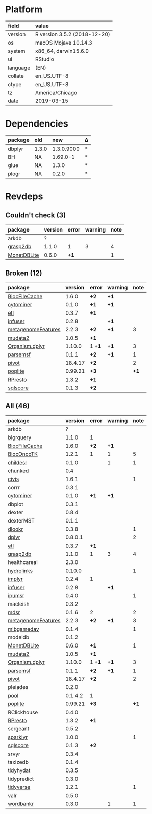 # Platform

|field    |value                        |
|:--------|:----------------------------|
|version  |R version 3.5.2 (2018-12-20) |
|os       |macOS Mojave 10.14.3         |
|system   |x86_64, darwin15.6.0         |
|ui       |RStudio                      |
|language |(EN)                         |
|collate  |en_US.UTF-8                  |
|ctype    |en_US.UTF-8                  |
|tz       |America/Chicago              |
|date     |2019-03-15                   |

# Dependencies

|package |old   |new        |Δ  |
|:-------|:-----|:----------|:--|
|dbplyr  |1.3.0 |1.3.0.9000 |*  |
|BH      |NA    |1.69.0-1   |*  |
|glue    |NA    |1.3.0      |*  |
|plogr   |NA    |0.2.0      |*  |

# Revdeps

## Couldn't check (3)

|package                                |version |error  |warning |note |
|:--------------------------------------|:-------|:------|:-------|:----|
|arkdb                                  |?       |       |        |     |
|[grasp2db](problems.md#grasp2db)       |1.1.0   |1      |3       |4    |
|[MonetDBLite](problems.md#monetdblite) |0.6.0   |__+1__ |        |1    |

## Broken (12)

|package                                              |version |error    |warning |note   |
|:----------------------------------------------------|:-------|:--------|:-------|:------|
|[BiocFileCache](problems.md#biocfilecache)           |1.6.0   |__+2__   |__+1__  |       |
|[cytominer](problems.md#cytominer)                   |0.1.0   |__+1__   |__+1__  |       |
|[etl](problems.md#etl)                               |0.3.7   |__+1__   |        |       |
|[infuser](problems.md#infuser)                       |0.2.8   |         |__+1__  |       |
|[metagenomeFeatures](problems.md#metagenomefeatures) |2.2.3   |__+2__   |__+1__  |3      |
|[mudata2](problems.md#mudata2)                       |1.0.5   |__+1__   |        |       |
|[Organism.dplyr](problems.md#organismdplyr)          |1.10.0  |1 __+1__ |__+1__  |3      |
|[parsemsf](problems.md#parsemsf)                     |0.1.1   |__+2__   |__+1__  |1      |
|[pivot](problems.md#pivot)                           |18.4.17 |__+2__   |        |2      |
|[poplite](problems.md#poplite)                       |0.99.21 |__+3__   |        |__+1__ |
|[RPresto](problems.md#rpresto)                       |1.3.2   |__+1__   |        |       |
|[sqlscore](problems.md#sqlscore)                     |0.1.3   |__+2__   |        |       |

## All (46)

|package                                              |version |error    |warning |note   |
|:----------------------------------------------------|:-------|:--------|:-------|:------|
|arkdb                                                |?       |         |        |       |
|[bigrquery](problems.md#bigrquery)                   |1.1.0   |1        |        |       |
|[BiocFileCache](problems.md#biocfilecache)           |1.6.0   |__+2__   |__+1__  |       |
|[BiocOncoTK](problems.md#bioconcotk)                 |1.2.1   |1        |1       |5      |
|[childesr](problems.md#childesr)                     |0.1.0   |         |1       |1      |
|chunked                                              |0.4     |         |        |       |
|[civis](problems.md#civis)                           |1.6.1   |         |        |1      |
|corrr                                                |0.3.1   |         |        |       |
|[cytominer](problems.md#cytominer)                   |0.1.0   |__+1__   |__+1__  |       |
|dbplot                                               |0.3.1   |         |        |       |
|dexter                                               |0.8.4   |         |        |       |
|dexterMST                                            |0.1.1   |         |        |       |
|[dlookr](problems.md#dlookr)                         |0.3.8   |         |        |1      |
|[dplyr](problems.md#dplyr)                           |0.8.0.1 |         |        |2      |
|[etl](problems.md#etl)                               |0.3.7   |__+1__   |        |       |
|[grasp2db](problems.md#grasp2db)                     |1.1.0   |1        |3       |4      |
|healthcareai                                         |2.3.0   |         |        |       |
|[hydrolinks](problems.md#hydrolinks)                 |0.10.0  |         |        |1      |
|[implyr](problems.md#implyr)                         |0.2.4   |1        |        |       |
|[infuser](problems.md#infuser)                       |0.2.8   |         |__+1__  |       |
|[ipumsr](problems.md#ipumsr)                         |0.4.0   |         |        |1      |
|macleish                                             |0.3.2   |         |        |       |
|[mdsr](problems.md#mdsr)                             |0.1.6   |2        |        |2      |
|[metagenomeFeatures](problems.md#metagenomefeatures) |2.2.3   |__+2__   |__+1__  |3      |
|[mlbgameday](problems.md#mlbgameday)                 |0.1.4   |         |        |1      |
|modeldb                                              |0.1.2   |         |        |       |
|[MonetDBLite](problems.md#monetdblite)               |0.6.0   |__+1__   |        |1      |
|[mudata2](problems.md#mudata2)                       |1.0.5   |__+1__   |        |       |
|[Organism.dplyr](problems.md#organismdplyr)          |1.10.0  |1 __+1__ |__+1__  |3      |
|[parsemsf](problems.md#parsemsf)                     |0.1.1   |__+2__   |__+1__  |1      |
|[pivot](problems.md#pivot)                           |18.4.17 |__+2__   |        |2      |
|pleiades                                             |0.2.0   |         |        |       |
|[pool](problems.md#pool)                             |0.1.4.2 |1        |        |       |
|[poplite](problems.md#poplite)                       |0.99.21 |__+3__   |        |__+1__ |
|RClickhouse                                          |0.4.0   |         |        |       |
|[RPresto](problems.md#rpresto)                       |1.3.2   |__+1__   |        |       |
|sergeant                                             |0.5.2   |         |        |       |
|[sparklyr](problems.md#sparklyr)                     |1.0.0   |         |        |1      |
|[sqlscore](problems.md#sqlscore)                     |0.1.3   |__+2__   |        |       |
|srvyr                                                |0.3.4   |         |        |       |
|taxizedb                                             |0.1.4   |         |        |       |
|tidyhydat                                            |0.3.5   |         |        |       |
|tidypredict                                          |0.3.0   |         |        |       |
|[tidyverse](problems.md#tidyverse)                   |1.2.1   |         |        |1      |
|valr                                                 |0.5.0   |         |        |       |
|[wordbankr](problems.md#wordbankr)                   |0.3.0   |         |1       |1      |

